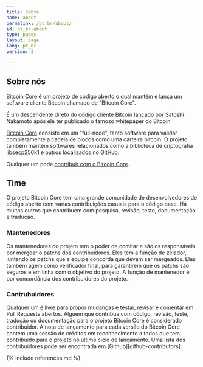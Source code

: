 ```yaml
---
title: Sobre
name: about
permalink: /pt_br/about/
id: pt_br-about
type: pages
layout: page
lang: pt_br
version: 3

---
```


## Sobre nós

Bitcoin Core é um projeto de [código aberto](https://opensource.org/) o qual
mantém e lança um software cliente Bitcoin chamado de "Bitcoin Core".

É um descendente direto do código cliente Bitcoin lançado por Satoshi Nakamoto
após ele ter publicado o famoso whitepaper do Bitcoin

[Bitcoin Core](https://github.com/bitcoin/bitcoin) consiste em um "full-node",
tanto software para validar completamente a cadeia de blocos como uma carteira
bitcoin. O projeto também mantém softwares relacionados como a biblioteca de
criptografia [libsecp256k1](https://github.com/bitcoin-core/secp256k1) e outros
localizados no [GitHub](https://github.com/bitcoin-core).

Qualquer um pode [contribuir com o Bitcoin Core](/pt_br/contribute/).

## Time

O projeto Bitcoin Core tem uma grande comunidade de desenvolvedores de código
aberto com várias contribuições casuais para o código base.
Há muitos outros que contribuem com pesquisa, revisão, teste, documentação e
tradução.

### Mantenedores

Os mantenedores do projeto tem o poder de comitar e são os responsáveis por
mergear o patchs dos contribuidores. Eles tem a função de zelador, juntando os
patchs que a equipe concorda que devam ser mergeados. Eles também agem como
verificador final, para garantirem que os patchs são seguros e em linha com
o objetivo do projeto. A função de mantenedor é por concordância dos
contribuidores do projeto.

### Contrubuidores

Qualquer um é livre para propor mudanças e testar, revisar e comentar em Pull
Requests abertos.
Alguém que contribua com código, revisão, teste, tradução ou documentação para
o projeto Bitcoin Core é considerado contribuidor.
A nota de lançamento para cada versão do Bitcoin Core contém uma sessão de
créditos em reconhecimento a todos que tem contribuído para o projeto no
último ciclo de lançamento.
Uma lista dos contribuidores pode ser encontrada em [Github][github-contributors].

{% include references.md %}
